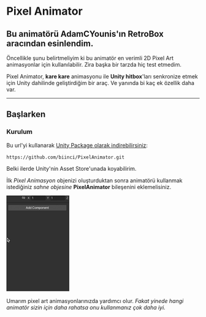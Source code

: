 
# **Pixel Animator**
## Bu animatörü **AdamCYounis**'ın **RetroBox** aracından esinlendim.

Öncellikle şunu belirtmeliyim ki bu animatör en verimli 2D Pixel Art animasyonlar için kullanılabilir. Zira başka bir tarzda hiç test etmedim.

Pixel Animator, **kare kare** animasyonu ile **Unity hitbox**'ları senkronize etmek için Unity dahilinde geliştirdiğim bir araç. Ve yanında bi kaç ek özellik daha var.

------------------

## **Başlarken**

### **Kurulum**
Bu url'yi kullanarak [Unity Package olarak indirebilirsiniz](https://docs.unity3d.com/Manual/upm-ui-giturl.html):
```
https://github.com/biinci/PixelAnimator.git
```
Belki ilerde Unity'nin Asset Store'unada koyabilirim.


İlk *Pixel Animasyon* objenizi oluşturduktan sonra animatörü kullanmak istediğiniz *sahne objesine* **PixelAnimator** bileşenini eklemelisiniz.

![](https://github.com/biinci/PixelAnimator/blob/main/GIFs/Add_Animator_Component.gif)








Umarım pixel art animasyonlarınızda yardımcı olur. 
*Fakat yinede hangi animatör sizin için daha rahatsa onu kullanmanız çok daha iyi.*